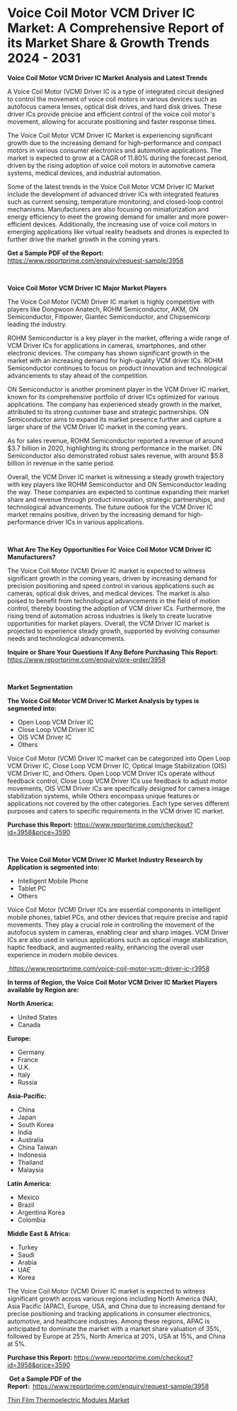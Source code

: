 <p><h1>Voice Coil Motor VCM Driver IC Market: A Comprehensive Report of its Market Share & Growth Trends 2024 - 2031</h1></p><p><strong>Voice Coil Motor VCM Driver IC Market Analysis and Latest Trends</strong></p>
<p><p>A Voice Coil Motor (VCM) Driver IC is a type of integrated circuit designed to control the movement of voice coil motors in various devices such as autofocus camera lenses, optical disk drives, and hard disk drives. These driver ICs provide precise and efficient control of the voice coil motor's movement, allowing for accurate positioning and faster response times.</p><p>The Voice Coil Motor VCM Driver IC Market is experiencing significant growth due to the increasing demand for high-performance and compact motors in various consumer electronics and automotive applications. The market is expected to grow at a CAGR of 11.80% during the forecast period, driven by the rising adoption of voice coil motors in automotive camera systems, medical devices, and industrial automation.</p><p>Some of the latest trends in the Voice Coil Motor VCM Driver IC Market include the development of advanced driver ICs with integrated features such as current sensing, temperature monitoring, and closed-loop control mechanisms. Manufacturers are also focusing on miniaturization and energy efficiency to meet the growing demand for smaller and more power-efficient devices. Additionally, the increasing use of voice coil motors in emerging applications like virtual reality headsets and drones is expected to further drive the market growth in the coming years.</p></p>
<p><strong>Get a Sample PDF of the Report:&nbsp;</strong> <a href="https://www.reportprime.com/enquiry/request-sample/3958">https://www.reportprime.com/enquiry/request-sample/3958</a></p>
<p>&nbsp;</p>
<p><strong>Voice Coil Motor VCM Driver IC Major Market Players</strong></p>
<p><p>The Voice Coil Motor (VCM) Driver IC market is highly competitive with players like Dongwoon Anatech, ROHM Semiconductor, AKM, ON Semiconductor, Fitipower, Giantec Semiconductor, and Chipsemicorp leading the industry.</p><p>ROHM Semiconductor is a key player in the market, offering a wide range of VCM Driver ICs for applications in cameras, smartphones, and other electronic devices. The company has shown significant growth in the market with an increasing demand for high-quality VCM driver ICs. ROHM Semiconductor continues to focus on product innovation and technological advancements to stay ahead of the competition.</p><p>ON Semiconductor is another prominent player in the VCM Driver IC market, known for its comprehensive portfolio of driver ICs optimized for various applications. The company has experienced steady growth in the market, attributed to its strong customer base and strategic partnerships. ON Semiconductor aims to expand its market presence further and capture a larger share of the VCM Driver IC market in the coming years.</p><p>As for sales revenue, ROHM Semiconductor reported a revenue of around $3.7 billion in 2020, highlighting its strong performance in the market. ON Semiconductor also demonstrated robust sales revenue, with around $5.8 billion in revenue in the same period.</p><p>Overall, the VCM Driver IC market is witnessing a steady growth trajectory with key players like ROHM Semiconductor and ON Semiconductor leading the way. These companies are expected to continue expanding their market share and revenue through product innovation, strategic partnerships, and technological advancements. The future outlook for the VCM Driver IC market remains positive, driven by the increasing demand for high-performance driver ICs in various applications.</p></p>
<p>&nbsp;</p>
<p><strong>What Are The Key Opportunities For Voice Coil Motor VCM Driver IC Manufacturers?</strong></p>
<p><p>The Voice Coil Motor (VCM) Driver IC market is expected to witness significant growth in the coming years, driven by increasing demand for precision positioning and speed control in various applications such as cameras, optical disk drives, and medical devices. The market is also poised to benefit from technological advancements in the field of motion control, thereby boosting the adoption of VCM driver ICs. Furthermore, the rising trend of automation across industries is likely to create lucrative opportunities for market players. Overall, the VCM Driver IC market is projected to experience steady growth, supported by evolving consumer needs and technological advancements.</p></p>
<p><strong>Inquire or Share Your Questions If Any Before Purchasing This Report:</strong> <a href="https://www.reportprime.com/enquiry/pre-order/3958">https://www.reportprime.com/enquiry/pre-order/3958</a></p>
<p>&nbsp;</p>
<p><strong>Market Segmentation</strong></p>
<p><strong>The Voice Coil Motor VCM Driver IC Market Analysis by types is segmented into:</strong></p>
<p><ul><li>Open Loop VCM Driver IC</li><li>Close Loop VCM Driver IC</li><li>OIS VCM Driver IC</li><li>Others</li></ul></p>
<p><p>Voice Coil Motor (VCM) Driver IC market can be categorized into Open Loop VCM Driver IC, Close Loop VCM Driver IC, Optical Image Stabilization (OIS) VCM Driver IC, and Others. Open Loop VCM Driver ICs operate without feedback control, Close Loop VCM Driver ICs use feedback to adjust motor movements, OIS VCM Driver ICs are specifically designed for camera image stabilization systems, while Others encompass unique features or applications not covered by the other categories. Each type serves different purposes and caters to specific requirements in the VCM driver IC market.</p></p>
<p><strong>Purchase this Report:&nbsp;</strong><a href="https://www.reportprime.com/checkout?id=3958&price=3590">https://www.reportprime.com/checkout?id=3958&price=3590</a></p>
<p>&nbsp;</p>
<p><strong>The Voice Coil Motor VCM Driver IC Market Industry Research by Application is segmented into:</strong></p>
<p><ul><li>Intelligent Mobile Phone</li><li>Tablet PC</li><li>Others</li></ul></p>
<p><p>Voice Coil Motor (VCM) Driver ICs are essential components in intelligent mobile phones, tablet PCs, and other devices that require precise and rapid movements. They play a crucial role in controlling the movement of the autofocus system in cameras, enabling clear and sharp images. VCM Driver ICs are also used in various applications such as optical image stabilization, haptic feedback, and augmented reality, enhancing the overall user experience in modern mobile devices.</p></p>
<p><a href="https://www.reportprime.com/voice-coil-motor-vcm-driver-ic-r3958">&nbsp;https://www.reportprime.com/voice-coil-motor-vcm-driver-ic-r3958</a></p>
<p><strong>In terms of Region, the Voice Coil Motor VCM Driver IC Market Players available by Region are:</strong></p>
<p>
    <p> <strong> North America: </strong>
        <ul>
            <li>United States</li>
            <li>Canada</li>
        </ul>
        </p> 
    <p> <strong> Europe: </strong>
        <ul>
            <li>Germany</li>
            <li>France</li>
            <li>U.K.</li>
            <li>Italy</li>
            <li>Russia</li>
        </ul>
        </p> 
    <p> <strong> Asia-Pacific: </strong>
        <ul>
            <li>China</li>
            <li>Japan</li>
            <li>South Korea</li>
            <li>India</li>
            <li>Australia</li>
            <li>China Taiwan</li>
            <li>Indonesia</li>
            <li>Thailand</li>
            <li>Malaysia</li>
        </ul>
        </p> 
    <p> <strong> Latin America: </strong>
        <ul>
            <li>Mexico</li>
            <li>Brazil</li>
            <li>Argentina Korea</li>
            <li>Colombia</li>
        </ul>
        </p> 
    <p> <strong> Middle East & Africa: </strong>
        <ul>
            <li>Turkey</li>
            <li>Saudi</li>
            <li>Arabia</li>
            <li>UAE</li>
            <li>Korea</li>
        </ul>
    </p>
    </p>
<p><p>The Voice Coil Motor (VCM) Driver IC market is expected to witness significant growth across various regions including North America (NA), Asia Pacific (APAC), Europe, USA, and China due to increasing demand for precise positioning and tracking applications in consumer electronics, automotive, and healthcare industries. Among these regions, APAC is anticipated to dominate the market with a market share valuation of 35%, followed by Europe at 25%, North America at 20%, USA at 15%, and China at 5%.</p></p>
<p><strong>Purchase this Report: </strong><a href="https://www.reportprime.com/checkout?id=3958&price=3590">https://www.reportprime.com/checkout?id=3958&price=3590</a></p>
<p>&nbsp;<strong>Get a Sample PDF of the Report:&nbsp;&nbsp;</strong><a href="https://www.reportprime.com/enquiry/request-sample/3958">https://www.reportprime.com/enquiry/request-sample/3958</a></p>
<p><strong></strong></p>
<p><p><a href="https://github.com/JosephMorgajjtiXfg/Market-Research-Report-List-1/blob/main/thin-film-thermoelectric-modules-market.md">Thin Film Thermoelectric Modules Market</a></p></p>